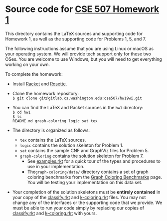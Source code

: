 # Source code for [CSE 507 Homework 1](tex/hw1.pdf)

This directory contains the LaTeX sources and supporting code for Homework 1, as well as the supporting code for Problems 1, 5, and 7.  

The following instructions assume that you are using Linux or macOS as your operating system.  We will provide tech support only for these two OSes.  You are welcome to use Windows, but you will need to get everything working on your own.  

To complete the homework:

- Install [Racket](http://racket-lang.org) and [Rosette](https://github.com/emina/rosette#installing-rosette).

- Clone the homework repository:  
  `$ git clone git@gitlab.cs.washington.edu:cse507/hw19wi.git`

- You can find the LaTeX and Racket sources in the `hw1` directory:   
  `$ cd hw1`  
  `$ ls`  
  `README.md graph-coloring logic sat tex`

- The directory is organized as follows:
	- `tex` contains the LaTeX sources.
	- `logic` contains the solution skeleton for Problem 1.
	- `sat` contains the sample CNF and GraphViz files for Problem 5.
	- `graph-coloring` contains the solution skeleton for Problem 7.
		- See [examples.rkt](graph-coloring/examples.rkt) for a quick tour of the types and procedures to use in your implementation.
		- The`graph-coloring/data/` directory contains a set of graph coloring benchmarks from the [Graph Coloring Benchmarks](https://sites.google.com/site/graphcoloring/) page.  You will be testing your implementation on this data set.

- Your completion of the solution skeletons must be **entirely contained** in your copy of the [classify.rkt](logic/classify.rkt) and [k-coloring.rkt](graph-coloring/k-coloring.rkt) files. You may not change any of the interfaces or the supporting code that we provide.  We must be able to run your code simply by replacing our copies of [classify.rkt](logic/classify.rkt) and [k-coloring.rkt](graph-coloring/k-coloring.rkt) with yours.



